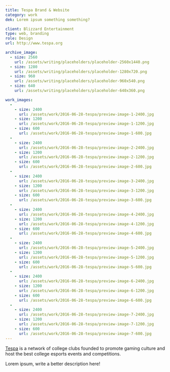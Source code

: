 ```yaml
---
title: Tespa Brand & Website
category: work
dek: Lorem ipsum something something?

client: Blizzard Entertainment
type: web, branding
role: Design
url: http://www.tespa.org

archive_image:
  - size: 2560
    url: /assets/writing/placeholders/placeholder-2560x1440.png
  - size: 1280
    url: /assets/writing/placeholders/placeholder-1280x720.png
  - size: 960
    url: /assets/writing/placeholders/placeholder-960x540.png
  - size: 640
    url: /assets/writing/placeholders/placeholder-640x360.png

work_images:
  -
    - size: 2400
      url: /assets/work/2016-06-28-tespa/preview-image-1-2400.jpg
    - size: 1200
      url: /assets/work/2016-06-28-tespa/preview-image-1-1200.jpg
    - size: 600
      url: /assets/work/2016-06-28-tespa/preview-image-1-600.jpg
  -
    - size: 2400
      url: /assets/work/2016-06-28-tespa/preview-image-2-2400.jpg
    - size: 1200
      url: /assets/work/2016-06-28-tespa/preview-image-2-1200.jpg
    - size: 600
      url: /assets/work/2016-06-28-tespa/preview-image-2-600.jpg
  -
    - size: 2400
      url: /assets/work/2016-06-28-tespa/preview-image-3-2400.jpg
    - size: 1200
      url: /assets/work/2016-06-28-tespa/preview-image-3-1200.jpg
    - size: 600
      url: /assets/work/2016-06-28-tespa/preview-image-3-600.jpg
  -
    - size: 2400
      url: /assets/work/2016-06-28-tespa/preview-image-4-2400.jpg
    - size: 1200
      url: /assets/work/2016-06-28-tespa/preview-image-4-1200.jpg
    - size: 600
      url: /assets/work/2016-06-28-tespa/preview-image-4-600.jpg
  -
    - size: 2400
      url: /assets/work/2016-06-28-tespa/preview-image-5-2400.jpg
    - size: 1200
      url: /assets/work/2016-06-28-tespa/preview-image-5-1200.jpg
    - size: 600
      url: /assets/work/2016-06-28-tespa/preview-image-5-600.jpg
  -
    - size: 2400
      url: /assets/work/2016-06-28-tespa/preview-image-6-2400.jpg
    - size: 1200
      url: /assets/work/2016-06-28-tespa/preview-image-6-1200.jpg
    - size: 600
      url: /assets/work/2016-06-28-tespa/preview-image-6-600.jpg
  -
    - size: 2400
      url: /assets/work/2016-06-28-tespa/preview-image-7-2400.jpg
    - size: 1200
      url: /assets/work/2016-06-28-tespa/preview-image-7-1200.jpg
    - size: 600
      url: /assets/work/2016-06-28-tespa/preview-image-7-600.jpg
---
```


[Tespa](http://www.tespa.org) is a network of college clubs founded to promote gaming culture and host the best college esports events and competitions.

Lorem ipsum, write a better description here!
